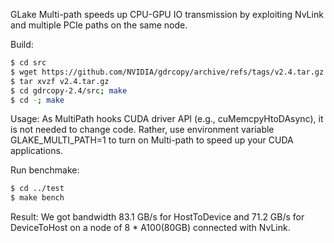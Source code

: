 GLake Multi-path speeds up CPU-GPU IO transmission by exploiting NvLink and multiple PCIe paths on the same node.

Build:
```bash
$ cd src
$ wget https://github.com/NVIDIA/gdrcopy/archive/refs/tags/v2.4.tar.gz
$ tar xvzf v2.4.tar.gz
$ cd gdrcopy-2.4/src; make
$ cd -; make
```

Usage:
As MultiPath hooks CUDA driver API (e.g., cuMemcpyHtoDAsync), it is not needed to change code. Rather, use environment variable GLAKE_MULTI_PATH=1 to turn on Multi-path to speed up your CUDA applications.

Run benchmake:
```bash
$ cd ../test
$ make bench
```

Result:
We got bandwidth 83.1 GB/s for HostToDevice and 71.2 GB/s for DeviceToHost on a node of 8 * A100(80GB) connected with NvLink.
